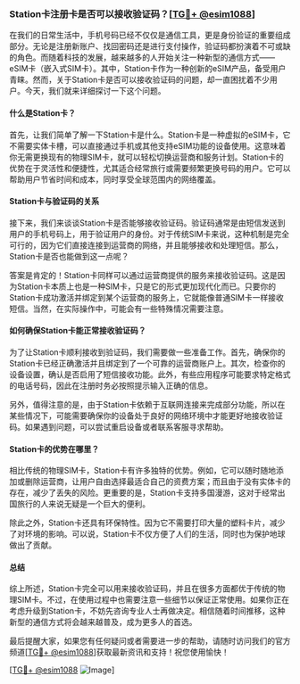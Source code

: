 ### Station卡注册卡是否可以接收验证码？[[TG💪+ @esim1088](https://t.me/s/esim1088)]

在我们的日常生活中，手机号码已经不仅仅是通信工具，更是身份验证的重要组成部分。无论是注册新账户、找回密码还是进行支付操作，验证码都扮演着不可或缺的角色。而随着科技的发展，越来越多的人开始关注一种新型的通信方式——eSIM卡（嵌入式SIM卡）。其中，Station卡作为一种创新的eSIM产品，备受用户青睐。然而，关于Station卡是否可以接收验证码的问题，却一直困扰着不少用户。今天，我们就来详细探讨一下这个问题。

#### 什么是Station卡？

首先，让我们简单了解一下Station卡是什么。Station卡是一种虚拟的eSIM卡，它不需要实体卡槽，可以直接通过手机或其他支持eSIM功能的设备使用。这意味着你无需更换现有的物理SIM卡，就可以轻松切换运营商和服务计划。Station卡的优势在于灵活性和便捷性，尤其适合经常旅行或需要频繁更换号码的用户。它可以帮助用户节省时间和成本，同时享受全球范围内的网络覆盖。

#### Station卡与验证码的关系

接下来，我们来谈谈Station卡是否能够接收验证码。验证码通常是由短信发送到用户的手机号码上，用于验证用户的身份。对于传统SIM卡来说，这种机制是完全可行的，因为它们直接连接到运营商的网络，并且能够接收和处理短信。那么，Station卡是否也能做到这一点呢？

答案是肯定的！Station卡同样可以通过运营商提供的服务来接收验证码。这是因为Station卡本质上也是一种SIM卡，只是它的形式更加现代化而已。只要你的Station卡成功激活并绑定到某个运营商的服务上，它就能像普通SIM卡一样接收短信。当然，在实际操作中，可能会有一些特殊情况需要注意。

#### 如何确保Station卡能正常接收验证码？

为了让Station卡顺利接收到验证码，我们需要做一些准备工作。首先，确保你的Station卡已经正确激活并且绑定到了一个可靠的运营商账户上。其次，检查你的设备设置，确认是否启用了短信接收功能。此外，有些应用程序可能要求特定格式的电话号码，因此在注册时务必按照提示输入正确的信息。

另外，值得注意的是，由于Station卡依赖于互联网连接来完成部分功能，所以在某些情况下，可能需要确保你的设备处于良好的网络环境中才能更好地接收验证码。如果遇到问题，可以尝试重启设备或者联系客服寻求帮助。

#### Station卡的优势在哪里？

相比传统的物理SIM卡，Station卡有许多独特的优势。例如，它可以随时随地添加或删除运营商，让用户自由选择最适合自己的资费方案；而且由于没有实体卡的存在，减少了丢失的风险。更重要的是，Station卡支持多国漫游，这对于经常出国旅行的人来说无疑是一个巨大的便利。

除此之外，Station卡还具有环保特性。因为它不需要打印大量的塑料卡片，减少了对环境的影响。可以说，Station卡不仅方便了人们的生活，同时也为保护地球做出了贡献。

#### 总结

综上所述，Station卡完全可以用来接收验证码，并且在很多方面都优于传统的物理SIM卡。不过，在使用过程中也需要注意一些细节以保证正常使用。如果你正在考虑升级到Station卡，不妨先咨询专业人士再做决定。相信随着时间推移，这种新型的通信方式将会越来越普及，成为更多人的首选。

最后提醒大家，如果您有任何疑问或者需要进一步的帮助，请随时访问我们的官方频道[[TG💪+ @esim1088](https://t.me/s/esim1088)]获取最新资讯和支持！祝您使用愉快！

[[TG💪+ @esim1088](https://t.me/s/esim1088) ![Image](https://i.postimg.cc/4NQfJmqS/Snipaste-2025-05-13-00-14-12.png)]